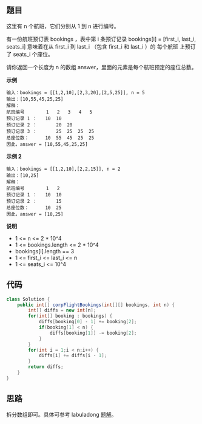 ## 题目
这里有 n 个航班，它们分别从 1 到 n 进行编号。

有一份航班预订表 bookings ，表中第 i 条预订记录 bookings[i] = [first_i, last_i, seats_i] 意味着在从 first_i 到 last_i （包含 first_i 和 last_i ）的 每个航班 上预订了 seats_i 个座位。

请你返回一个长度为 n 的数组 answer，里面的元素是每个航班预定的座位总数。

**示例**
```
输入：bookings = [[1,2,10],[2,3,20],[2,5,25]], n = 5
输出：[10,55,45,25,25]
解释：
航班编号        1   2   3   4   5
预订记录 1 ：   10  10
预订记录 2 ：       20  20
预订记录 3 ：       25  25  25  25
总座位数：      10  55  45  25  25
因此，answer = [10,55,45,25,25]
```

**示例 2**
```
输入：bookings = [[1,2,10],[2,2,15]], n = 2
输出：[10,25]
解释：
航班编号        1   2
预订记录 1 ：   10  10
预订记录 2 ：       15
总座位数：      10  25
因此，answer = [10,25]
```

**说明**
* 1 <= n <= 2 * 10^4
* 1 <= bookings.length <= 2 * 10^4
* bookings[i].length == 3
* 1 <= first_i <= last_i <= n
* 1 <= seats_i <= 10^4

## 代码
```JAVA
class Solution {
    public int[] corpFlightBookings(int[][] bookings, int n) {
        int[] diffs = new int[n];
        for(int[] booking : bookings) {
            diffs[booking[0] - 1] += booking[2];
            if(booking[1] < n) {
                diffs[booking[1]] -= booking[2];
            }
        }
        for(int i = 1;i < n;i++) {
            diffs[i] += diffs[i - 1]; 
        }
        return diffs;
    }
}
```

## 思路

拆分数组即可。具体可参考 labuladong [题解](https://labuladong.github.io/algo/2/20/25/)。
